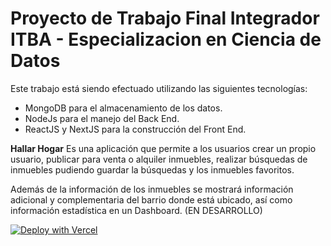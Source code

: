 # Proyecto de Trabajo Final Integrador ITBA - Especializacion en Ciencia de Datos

Este trabajo está siendo efectuado utilizando las siguientes tecnologías:
- MongoDB para el almacenamiento de los datos.
- NodeJs para el manejo del Back End.
- ReactJS y NextJS para la construcción del Front End.

**Hallar Hogar** Es una aplicación que permite a los usuarios crear un propio usuario, publicar para venta o alquiler inmuebles, realizar búsquedas de inmuebles pudiendo guardar la búsquedas y los inmuebles favoritos.

Además de la información de los inmuebles se mostrará información adicional y complementaria del barrio donde está ubicado, así como información estadística en un Dashboard. (EN DESARROLLO)


[![Deploy with Vercel](https://vercel.com/button)](https://vercel.com/new/git/external?repository-url=https://github.com/vercel/next.js/tree/canary/examples/with-mongodb-mongoose&project-name=with-mongodb-mongoose&repository-name=with-mongodb-mongoose&env=MONGODB_URI&envDescription=Required%20to%20connect%20the%20app%20with%20MongoDB&envLink=https://github.com/vercel/next.js/tree/canary/examples/with-mongodb-mongoose%23step-2-set-up-environment-variables)
